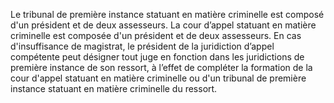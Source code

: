 Le tribunal de première instance statuant en matière criminelle est composé d'un président et de deux assesseurs.
La cour d’appel statuant en matière criminelle est composée d'un président et de deux assesseurs.
En cas d'insuffisance de magistrat, le président de la juridiction d’appel compétente peut désigner tout juge en fonction dans les juridictions de première instance de son ressort, à l’effet de compléter la formation de la cour d'appel statuant en matière criminelle ou d'un tribunal de première instance statuant en matière criminelle du ressort.